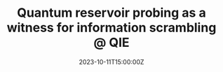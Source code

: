 ---
title: Quantum reservoir probing as a witness for information scrambling @ QIE

event: 1st International Workshop on Quantum Information Engineering (QIE2023)
event_url: https://groups.oist.jp/qist/1st-international-workshop-quantum-information-engineering-qie2023

location: Okinawa
summary: Oral talk / International conference / QIE2023

# Talk start and end times.
#   End time can optionally be hidden by prefixing the line with `#`.
date: '2023-10-11T15:00:00Z'
all_day: true


authors: [Kaito Kobayashi and Yukitoshi Motome]
tags: [Recent, Oral, International]

# Is this a featured talk? (true/false)
featured: false

---